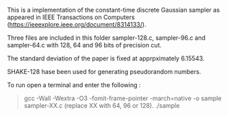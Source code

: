 This is a implementation of the constant-time discrete Gaussian sampler as appeared in  IEEE Transactions on Computers (https://ieeexplore.ieee.org/document/8314133/).

Three files are included in this folder sampler-128.c, sampler-96.c and sampler-64.c with 128, 64 and 96 bits of precision cut.

The standard deviation of the paper is fixed at apprpximately 6.15543.

SHAKE-128 hase been used for generating pseudorandom numbers.

To run open a terminal and enter the following :

> gcc -Wall -Wextra -O3 -fomit-frame-pointer -march=native -o sample sampler-XX.c (replace XX with 64, 96 or 128).
> ./sample

